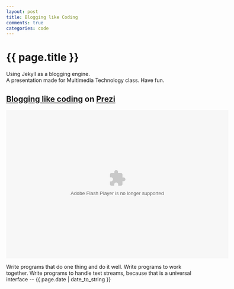 ```yaml
---
layout: post
title: Blogging like Coding
comments: true
categories: code
---
```


{{ page.title }}
================
Using Jekyll as a blogging engine.  
A presentation made for Multimedia Technology class. Have fun. 

[Blogging like coding][blc] on [Prezi]
--------------------------------------

<div class="prezi-player" markdown="1"><p><object id="prezi_4lcsb9ok45cp" name="prezi_4lcsb9ok45cp" classid="clsid:D27CDB6E-AE6D-11cf-96B8-444553540000" width="600" height="400">
<param name="movie" value="http://prezi.com/bin/preziloader.swf"/><param name="allowfullscreen" value="true"/><param name="allowscriptaccess" value="always"/><param name="bgcolor" value="#ffffff"/>
<param name="flashvars" value="prezi_id=4lcsb9ok45cp&amp;lock_to_path=0&amp;color=ffffff&amp;autoplay=no&amp;autohide_ctrls=0"/>
<embed id="preziEmbed_4lcsb9ok45cp" name="preziEmbed_4lcsb9ok45cp" src="http://prezi.com/bin/preziloader.swf" type="application/x-shockwave-flash" allowfullscreen="true" allowscriptaccess="always" width="600" height="400" bgcolor="#ffffff" flashvars="prezi_id=4lcsb9ok45cp&amp;lock_to_path=0&amp;color=ffffff&amp;autoplay=no&amp;autohide_ctrls=0">
</embed></object></p></div>

<p class="meta">
Write programs that do one thing and do it well. 
Write programs to work together. 
Write programs to handle text streams, 
because that is a universal interface 
-- {{ page.date | date_to_string }}</p>

[blc]: http://prezi.com/4lcsb9ok45cp/blogging-like-coding/ "Using jekyll as a blogging engine."
[Prezi]: http://prezi.com/
